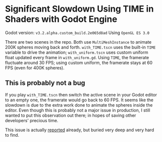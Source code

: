 # Significant Slowdown Using TIME in Shaders with Godot Engine

Godot version: `v3.2.alpha.custom_build.2e065d8ad`
Using `OpenGL ES 3.0`

There are two scenes in the repo. Both use `MultiMeshInstance` to animate 200K spheres moving back and forth. `with_TIME.tscn` uses the built-in `TIME` variable to drive the animation; `with_uniform.tscn` uses custom uniform float updated every frame in `with_uniform.gd`. Using `TIME`, the framerate fluctuate around 30 FPS; using custom uniform, the framerate stays at 60 FPS (even for 400K spheres).

## This is probably not a bug

If you play `with_TIME.tscn` then switch the active scene in your Godot editor to an empty one, the framerate would go back to 60 FPS. It seems like the slowdown is due to the extra work done to animate the spheres inside the editor. Even though this is probably not a major issue in production, I still wanted to put this observation out there; in hopes of saving other developers' precious time.

This issue is actually [reported](https://github.com/godotengine/godot/issues/26082) already, but buried very deep and very hard to find.
